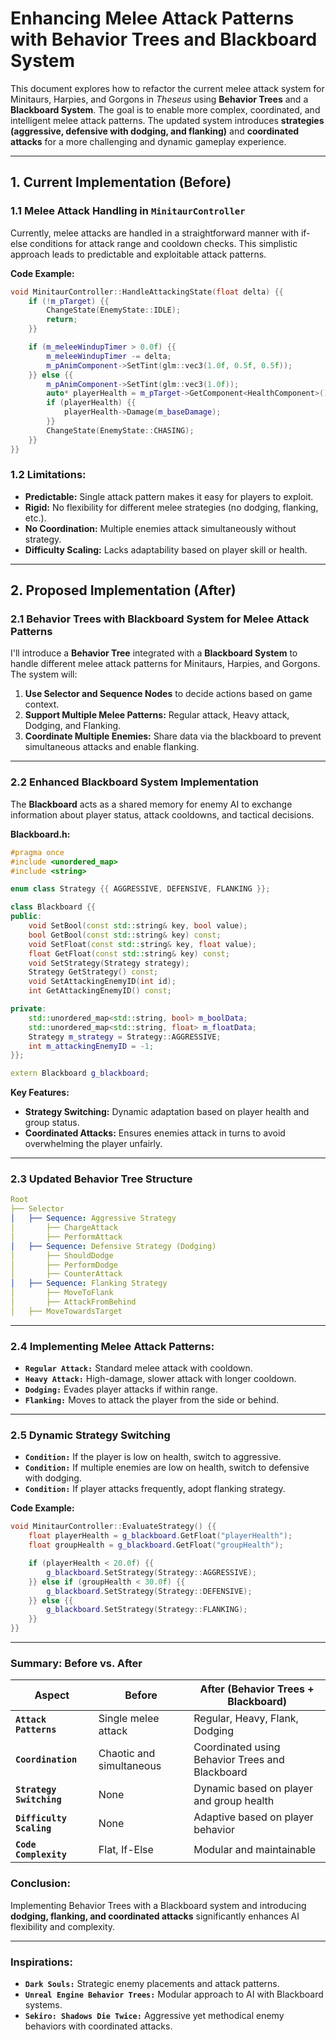 
# **Enhancing Melee Attack Patterns with Behavior Trees and Blackboard System**
This document explores how to refactor the current melee attack system for Minitaurs, Harpies, and Gorgons in *Theseus* using **Behavior Trees** and a **Blackboard System**. The goal is to enable more complex, coordinated, and intelligent melee attack patterns. The updated system introduces **strategies (aggressive, defensive with dodging, and flanking)** and **coordinated attacks** for a more challenging and dynamic gameplay experience.

---

## **1. Current Implementation (Before)**
### **1.1 Melee Attack Handling in `MinitaurController`**
Currently, melee attacks are handled in a straightforward manner with if-else conditions for attack range and cooldown checks. This simplistic approach leads to predictable and exploitable attack patterns.

**Code Example:**
```c++
void MinitaurController::HandleAttackingState(float delta) {{
    if (!m_pTarget) {{
        ChangeState(EnemyState::IDLE);
        return;
    }}

    if (m_meleeWindupTimer > 0.0f) {{
        m_meleeWindupTimer -= delta;
        m_pAnimComponent->SetTint(glm::vec3(1.0f, 0.5f, 0.5f));
    }} else {{
        m_pAnimComponent->SetTint(glm::vec3(1.0f));
        auto* playerHealth = m_pTarget->GetComponent<HealthComponent>();
        if (playerHealth) {{
            playerHealth->Damage(m_baseDamage);
        }}
        ChangeState(EnemyState::CHASING);
    }}
}}
```

### **1.2 Limitations:**
- **Predictable:** Single attack pattern makes it easy for players to exploit.
- **Rigid:** No flexibility for different melee strategies (no dodging, flanking, etc.).
- **No Coordination:** Multiple enemies attack simultaneously without strategy.
- **Difficulty Scaling:** Lacks adaptability based on player skill or health.

---

## **2. Proposed Implementation (After)**
### **2.1 Behavior Trees with Blackboard System for Melee Attack Patterns**
I'll introduce a **Behavior Tree** integrated with a **Blackboard System** to handle different melee attack patterns for Minitaurs, Harpies, and Gorgons. The system will:
1. **Use Selector and Sequence Nodes** to decide actions based on game context.
2. **Support Multiple Melee Patterns:** Regular attack, Heavy attack, Dodging, and Flanking.
3. **Coordinate Multiple Enemies:** Share data via the blackboard to prevent simultaneous attacks and enable flanking.

---

### **2.2 Enhanced Blackboard System Implementation**
The **Blackboard** acts as a shared memory for enemy AI to exchange information about player status, attack cooldowns, and tactical decisions.

**Blackboard.h:**
```c++
#pragma once
#include <unordered_map>
#include <string>

enum class Strategy {{ AGGRESSIVE, DEFENSIVE, FLANKING }};

class Blackboard {{
public:
    void SetBool(const std::string& key, bool value);
    bool GetBool(const std::string& key) const;
    void SetFloat(const std::string& key, float value);
    float GetFloat(const std::string& key) const;
    void SetStrategy(Strategy strategy);
    Strategy GetStrategy() const;
    void SetAttackingEnemyID(int id);
    int GetAttackingEnemyID() const;

private:
    std::unordered_map<std::string, bool> m_boolData;
    std::unordered_map<std::string, float> m_floatData;
    Strategy m_strategy = Strategy::AGGRESSIVE;
    int m_attackingEnemyID = -1;
}};

extern Blackboard g_blackboard;
```

**Key Features:**
- **Strategy Switching:** Dynamic adaptation based on player health and group status.
- **Coordinated Attacks:** Ensures enemies attack in turns to avoid overwhelming the player unfairly.

---

### **2.3 Updated Behavior Tree Structure**
```yaml
Root
├── Selector
│   ├── Sequence: Aggressive Strategy
│       ├── ChargeAttack
│       ├── PerformAttack
│   ├── Sequence: Defensive Strategy (Dodging)
│       ├── ShouldDodge
│       ├── PerformDodge
│       ├── CounterAttack
│   ├── Sequence: Flanking Strategy
│       ├── MoveToFlank
│       ├── AttackFromBehind
│   ├── MoveTowardsTarget
```

---

### **2.4 Implementing Melee Attack Patterns:**
- **`Regular Attack:`** Standard melee attack with cooldown.
- **`Heavy Attack:`** High-damage, slower attack with longer cooldown.
- **`Dodging:`** Evades player attacks if within range.
- **`Flanking:`** Moves to attack the player from the side or behind.

---

### **2.5 Dynamic Strategy Switching**
- **`Condition:`** If the player is low on health, switch to aggressive.
- **`Condition:`** If multiple enemies are low on health, switch to defensive with dodging.
- **`Condition:`** If player attacks frequently, adopt flanking strategy.

**Code Example:**
```c++
void MinitaurController::EvaluateStrategy() {{
    float playerHealth = g_blackboard.GetFloat("playerHealth");
    float groupHealth = g_blackboard.GetFloat("groupHealth");

    if (playerHealth < 20.0f) {{
        g_blackboard.SetStrategy(Strategy::AGGRESSIVE);
    }} else if (groupHealth < 30.0f) {{
        g_blackboard.SetStrategy(Strategy::DEFENSIVE);
    }} else {{
        g_blackboard.SetStrategy(Strategy::FLANKING);
    }}
}}
```

---

### **Summary: Before vs. After**
| **Aspect**                         | **Before**                            | **After (Behavior Trees + Blackboard)**    |
|------------------------------------|---------------------------------------|---------------------------------------------|
| **`Attack Patterns`**                | Single melee attack                   | Regular, Heavy, Flank, Dodging             |
| **`Coordination`**                   | Chaotic and simultaneous              | Coordinated using Behavior Trees and Blackboard |
| **`Strategy Switching`**             | None                                  | Dynamic based on player and group health   |
| **`Difficulty Scaling`**             | None                                  | Adaptive based on player behavior          |
| **`Code Complexity`**                | Flat, If-Else                         | Modular and maintainable                   |


### **Conclusion:**
Implementing Behavior Trees with a Blackboard system and introducing **dodging, flanking, and coordinated attacks** significantly enhances AI flexibility and complexity.

---

### **Inspirations:**
- **`Dark Souls:`** Strategic enemy placements and attack patterns.
- **`Unreal Engine Behavior Trees:`** Modular approach to AI with Blackboard systems.
- **`Sekiro: Shadows Die Twice:`** Aggressive yet methodical enemy behaviors with coordinated attacks.


